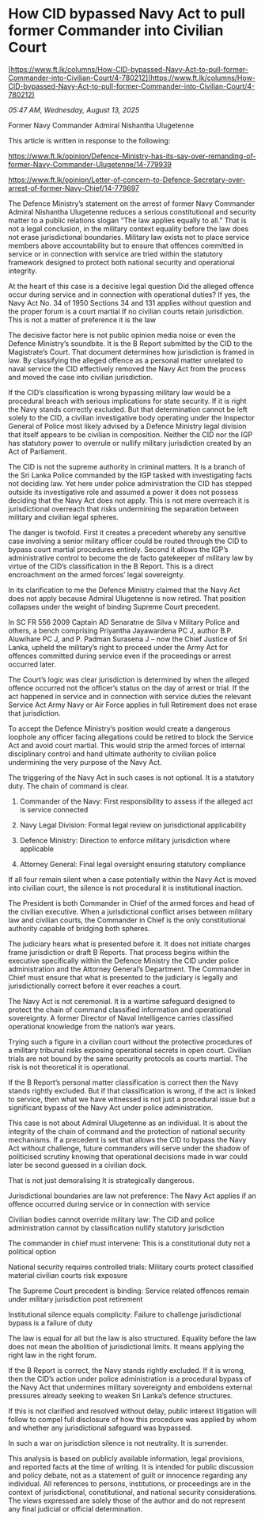# How CID bypassed Navy Act to pull former Commander into Civilian Court

[https://www.ft.lk/columns/How-CID-bypassed-Navy-Act-to-pull-former-Commander-into-Civilian-Court/4-780212](https://www.ft.lk/columns/How-CID-bypassed-Navy-Act-to-pull-former-Commander-into-Civilian-Court/4-780212)

*05:47 AM, Wednesday, August 13, 2025*

Former Navy Commander Admiral Nishantha Ulugetenne

This article is written in response to the following:

https://www.ft.lk/opinion/Defence-Ministry-has-its-say-over-remanding-of-former-Navy-Commander-Ulugetenne/14-779939

https://www.ft.lk/opinion/Letter-of-concern-to-Defence-Secretary-over-arrest-of-former-Navy-Chief/14-779697

The Defence Ministry’s statement on the arrest of former Navy Commander Admiral Nishantha Ulugetenne reduces a serious constitutional and security matter to a public relations slogan “The law applies equally to all.” That is not a legal conclusion, in the military context equality before the law does not erase jurisdictional boundaries. Military law exists not to place service members above accountability but to ensure that offences committed in service or in connection with service are tried within the statutory framework designed to protect both national security and operational integrity.

At the heart of this case is a decisive legal question Did the alleged offence occur during service and in connection with operational duties? If yes, the Navy Act No. 34 of 1950 Sections 34 and 131 applies without question and the proper forum is a court martial If no civilian courts retain jurisdiction. This is not a matter of preference it is the law

The decisive factor here is not public opinion media noise or even the Defence Ministry’s soundbite. It is the B Report submitted by the CID to the Magistrate’s Court. That document determines how jurisdiction is framed in law. By classifying the alleged offence as a personal matter unrelated to naval service the CID effectively removed the Navy Act from the process and moved the case into civilian jurisdiction.

If the CID’s classification is wrong bypassing military law would be a procedural breach with serious implications for state security. If it is right the Navy stands correctly excluded. But that determination cannot be left solely to the CID, a civilian investigative body operating under the Inspector General of Police most likely advised by a Defence Ministry legal division that itself appears to be civilian in composition. Neither the CID nor the IGP has statutory power to overrule or nullify military jurisdiction created by an Act of Parliament.

The CID is not the supreme authority in criminal matters. It is a branch of the Sri Lanka Police commanded by the IGP tasked with investigating facts not deciding law. Yet here under police administration the CID has stepped outside its investigative role and assumed a power it does not possess deciding that the Navy Act does not apply. This is not mere overreach it is jurisdictional overreach that risks undermining the separation between military and civilian legal spheres.

The danger is twofold. First it creates a precedent whereby any sensitive case involving a senior military officer could be routed through the CID to bypass court martial procedures entirely. Second it allows the IGP’s administrative control to become the de facto gatekeeper of military law by virtue of the CID’s classification in the B Report. This is a direct encroachment on the armed forces’ legal sovereignty.

In its clarification to me the Defence Ministry claimed that the Navy Act does not apply because Admiral Ulugetenne is now retired. That position collapses under the weight of binding Supreme Court precedent.

In SC FR 556 2009 Captain AD Senaratne de Silva v Military Police and others, a bench comprising Priyantha Jayawardena PC J, author B.P. Aluwihare PC J, and P. Padman Surasena J – now the Chief Justice of Sri Lanka, upheld the military’s right to proceed under the Army Act for offences committed during service even if the proceedings or arrest occurred later.

The Court’s logic was clear jurisdiction is determined by when the alleged offence occurred not the officer’s status on the day of arrest or trial. If the act happened in service and in connection with service duties the relevant Service Act Army Navy or Air Force applies in full Retirement does not erase that jurisdiction.

To accept the Defence Ministry’s position would create a dangerous loophole any officer facing allegations could be retired to block the Service Act and avoid court martial. This would strip the armed forces of internal disciplinary control and hand ultimate authority to civilian police undermining the very purpose of the Navy Act.

The triggering of the Navy Act in such cases is not optional. It is a statutory duty. The chain of command is clear.

1. Commander of the Navy: First responsibility to assess if the alleged act is service connected

2. Navy Legal Division: Formal legal review on jurisdictional applicability

3. Defence Ministry: Direction to enforce military jurisdiction where applicable

4. Attorney General: Final legal oversight ensuring statutory compliance

If all four remain silent when a case potentially within the Navy Act is moved into civilian court, the silence is not procedural it is institutional inaction.

The President is both Commander in Chief of the armed forces and head of the civilian executive. When a jurisdictional conflict arises between military law and civilian courts, the Commander in Chief is the only constitutional authority capable of bridging both spheres.

The judiciary hears what is presented before it. It does not initiate charges frame jurisdiction or draft B Reports. That process begins within the executive specifically within the Defence Ministry the CID under police administration and the Attorney General’s Department. The Commander in Chief must ensure that what is presented to the judiciary is legally and jurisdictionally correct before it ever reaches a court.

The Navy Act is not ceremonial. It is a wartime safeguard designed to protect the chain of command classified information and operational sovereignty. A former Director of Naval Intelligence carries classified operational knowledge from the nation’s war years.

Trying such a figure in a civilian court without the protective procedures of a military tribunal risks exposing operational secrets in open court. Civilian trials are not bound by the same security protocols as courts martial. The risk is not theoretical it is operational.

If the B Report’s personal matter classification is correct then the Navy stands rightly excluded. But if that classification is wrong, if the act is linked to service, then what we have witnessed is not just a procedural issue but a significant bypass of the Navy Act under police administration.

This case is not about Admiral Ulugetenne as an individual. It is about the integrity of the chain of command and the protection of national security mechanisms. If a precedent is set that allows the CID to bypass the Navy Act without challenge, future commanders will serve under the shadow of politicised scrutiny knowing that operational decisions made in war could later be second guessed in a civilian dock.

That is not just demoralising It is strategically dangerous.

Jurisdictional boundaries are law not preference: The Navy Act applies if an offence occurred during service or in connection with service

Civilian bodies cannot override military law: The CID and police administration cannot by classification nullify statutory jurisdiction

The commander in chief must intervene: This is a constitutional duty not a political option

National security requires controlled trials: Military courts protect classified material civilian courts risk exposure

The Supreme Court precedent is binding: Service related offences remain under military jurisdiction post retirement

Institutional silence equals complicity: Failure to challenge jurisdictional bypass is a failure of duty

The law is equal for all but the law is also structured. Equality before the law does not mean the abolition of jurisdictional limits. It means applying the right law in the right forum.

If the B Report is correct, the Navy stands rightly excluded. If it is wrong, then the CID’s action under police administration is a procedural bypass of the Navy Act that undermines military sovereignty and emboldens external pressures already seeking to weaken Sri Lanka’s defence structures.

If this is not clarified and resolved without delay, public interest litigation will follow to compel full disclosure of how this procedure was applied by whom and whether any jurisdictional safeguard was bypassed.

In such a war on jurisdiction silence is not neutrality. It is surrender.

This analysis is based on publicly available information, legal provisions, and reported facts at the time of writing. It is intended for public discussion and policy debate, not as a statement of guilt or innocence regarding any individual. All references to persons, institutions, or proceedings are in the context of jurisdictional, constitutional, and national security considerations. The views expressed are solely those of the author and do not represent any final judicial or official determination.

